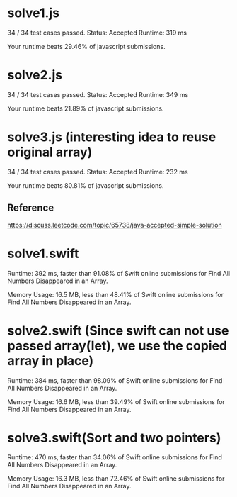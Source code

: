 # solve1.js

34 / 34 test cases passed.
Status: Accepted
Runtime: 319 ms

Your runtime beats 29.46% of javascript submissions.

# solve2.js

34 / 34 test cases passed.
Status: Accepted
Runtime: 349 ms

Your runtime beats 21.89% of javascript submissions.

# solve3.js (interesting idea to reuse original array)

34 / 34 test cases passed.
Status: Accepted
Runtime: 232 ms

Your runtime beats 80.81% of javascript submissions.

## Reference

https://discuss.leetcode.com/topic/65738/java-accepted-simple-solution

# solve1.swift

Runtime: 392 ms, faster than 91.08% of Swift online submissions for Find All Numbers Disappeared in an Array.

Memory Usage: 16.5 MB, less than 48.41% of Swift online submissions for Find All Numbers Disappeared in an Array.

# solve2.swift (Since swift can not use passed array(let), we use the copied array in place)

Runtime: 384 ms, faster than 98.09% of Swift online submissions for Find All Numbers Disappeared in an Array.

Memory Usage: 16.6 MB, less than 39.49% of Swift online submissions for Find All Numbers Disappeared in an Array.


# solve3.swift(Sort and two pointers)

Runtime: 470 ms, faster than 34.06% of Swift online submissions for Find All Numbers Disappeared in an Array.

Memory Usage: 16.3 MB, less than 72.46% of Swift online submissions for Find All Numbers Disappeared in an Array.

